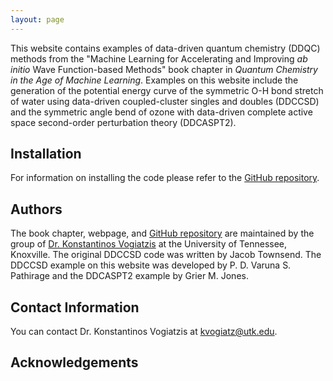```yaml
---
layout: page 
---
```

This website contains examples of data-driven quantum chemistry (DDQC) methods from the "Machine Learning for Accelerating and Improving *ab initio* Wave Function-based Methods" book chapter in  *Quantum Chemistry in the Age of Machine Learning*. Examples on this website include the generation of the potential energy curve of the symmetric O-H bond stretch of water using data-driven coupled-cluster singles and doubles (DDCCSD) and the symmetric angle bend of ozone with data-driven complete active space second-order perturbation theory (DDCASPT2). 


## Installation 
For information on installing the code please refer to the [GitHub repository](https://github.com/ChemRacer/DDQC_Demo).


## Authors
The book chapter, webpage, and [GitHub repository](https://github.com/ChemRacer/DDQC_Demo) are maintained by the group of [Dr. Konstantinos Vogiatzis](https://vogiatzis.utk.edu/) at the University of Tennessee, Knoxville. The original DDCCSD code was written by Jacob Townsend. The DDCCSD example on this website was developed by P. D. Varuna S. Pathirage and the DDCASPT2 example by Grier M. Jones.


## Contact Information
You can contact Dr. Konstantinos Vogiatzis at [kvogiatz@utk.edu](kvogiatz@utk.edu).

## Acknowledgements

